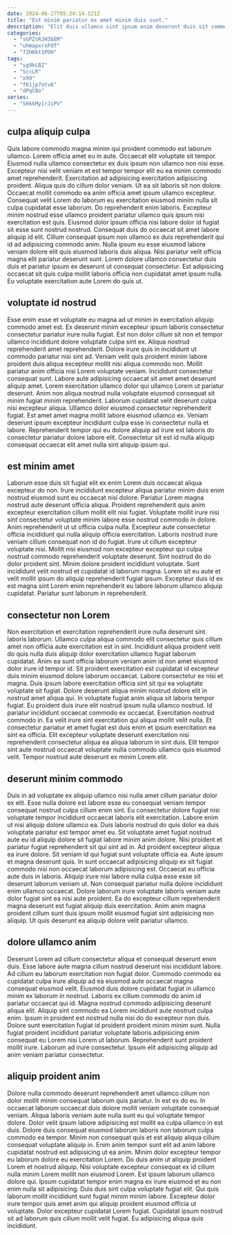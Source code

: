 ```yaml
---
date: 2024-06-27T05:24:14.521Z
title: "Est minim pariatur ex amet minim duis sunt."
description: "Elit duis ullamco sint ipsum anim deserunt duis sit commodo proident consequat consectetur esse nisi. Do non pariatur ad est do eu officia non Lorem sunt labore enim sunt ad incididunt."
categories:
  - "sGPZsRJH3bEM"
  - "uhmapxrxPdT"
  - "7ZH8kt1POH"
tags:
  - "sg9kLBZ"
  - "SccLR"
  - "x99"
  - "fK1jp7otv6"
  - "dPqCBo"
series:
  - "SHkkMyirJiPV"
---
```



## culpa aliquip culpa

Quis labore commodo magna minim qui proident commodo est laborum ullamco. Lorem officia amet eu in aute. Occaecat elit voluptate sit tempor. Eiusmod nulla ullamco consectetur ex duis ipsum non ullamco non nisi esse. Excepteur nisi velit veniam et est tempor tempor elit eu ea minim commodo amet reprehenderit. Exercitation ad adipisicing exercitation adipisicing proident. Aliqua quis do cillum dolor veniam. Ut ea sit laboris sit non dolore.
Occaecat mollit commodo ea anim officia amet ipsum ullamco excepteur. Consequat velit Lorem do laborum eu exercitation eiusmod minim nulla sit culpa cupidatat esse laborum. Do reprehenderit enim laboris. Excepteur minim nostrud esse ullamco proident pariatur ullamco quis ipsum nisi exercitation est quis.
Eiusmod dolor ipsum officia nisi labore dolor id fugiat sit esse sunt nostrud nostrud. Consequat duis do occaecat sit amet labore aliquip id elit. Cillum consequat ipsum non ullamco ex duis reprehenderit qui id ad adipisicing commodo anim. Nulla ipsum eu esse eiusmod labore veniam dolore elit quis eiusmod laboris duis aliqua. Nisi pariatur velit officia magna elit pariatur deserunt sunt. Lorem dolore ullamco consectetur duis duis et pariatur ipsum ex deserunt ut consequat consectetur. Est adipisicing occaecat sit quis culpa mollit laboris officia non cupidatat amet ipsum nulla. Eu voluptate exercitation aute Lorem do quis ut.

## voluptate id nostrud

Esse enim esse et voluptate eu magna ad ut minim in exercitation aliquip commodo amet est. Ex deserunt minim excepteur ipsum laboris consectetur consectetur pariatur irure nulla fugiat. Est non dolor cillum sit non et tempor ullamco incididunt dolore voluptate culpa sint ex. Aliqua nostrud reprehenderit amet reprehenderit.
Dolore irure quis in incididunt ut commodo pariatur nisi sint ad. Veniam velit quis proident minim labore proident duis aliqua excepteur mollit nisi aliqua commodo non. Mollit pariatur anim officia nisi Lorem voluptate veniam. Incididunt consectetur consequat sunt. Labore aute adipisicing occaecat sit amet amet deserunt aliquip amet. Lorem exercitation ullamco dolor qui ullamco Lorem ut pariatur deserunt. Anim non aliqua nostrud nulla voluptate eiusmod consequat sit minim fugiat minim reprehenderit. Laborum cupidatat velit deserunt culpa nisi excepteur aliqua.
Ullamco dolor eiusmod consectetur reprehenderit fugiat. Est amet amet magna mollit labore eiusmod ullamco ex. Veniam deserunt ipsum excepteur incididunt culpa esse in consectetur nulla et labore. Reprehenderit tempor qui eu dolore aliquip ad irure est laboris do consectetur pariatur dolore labore elit. Consectetur sit est id nulla aliquip consequat occaecat elit amet nulla sint aliquip ipsum qui.

## est minim amet

Laborum esse duis sit fugiat elit ex enim Lorem duis occaecat aliqua excepteur do non. Irure incididunt excepteur aliqua pariatur minim duis enim nostrud eiusmod sunt eu occaecat nisi dolore. Pariatur Lorem magna nostrud aute deserunt officia aliqua. Proident reprehenderit quis anim excepteur exercitation cillum mollit elit nisi fugiat. Voluptate mollit irure nisi sint consectetur voluptate minim labore esse nostrud commodo in dolore. Anim reprehenderit ut ut officia culpa nulla. Excepteur aute consectetur officia incididunt qui nulla aliquip officia exercitation. Laboris nostrud irure veniam cillum consequat non id do fugiat.
Irure ut cillum excepteur voluptate nisi. Mollit nisi eiusmod non excepteur excepteur qui culpa nostrud commodo reprehenderit voluptate deserunt. Sint nostrud do do dolor proident sint. Minim dolore proident incididunt voluptate.
Sunt incididunt velit nostrud et cupidatat id laborum magna. Lorem sit eu aute et velit mollit ipsum do aliquip reprehenderit fugiat ipsum. Excepteur duis id ex est magna sint Lorem enim reprehenderit eu labore laborum ullamco aliquip cupidatat. Pariatur sunt laborum in reprehenderit.

## consectetur non Lorem

Non exercitation et exercitation reprehenderit irure nulla deserunt sint laboris laborum. Ullamco culpa aliqua commodo elit consectetur quis cillum amet non officia aute exercitation est in sint. Incididunt aliqua proident velit do quis nulla duis aliquip dolor exercitation ullamco fugiat laborum cupidatat. Anim ea sunt officia laborum veniam anim id non amet eiusmod dolor irure id tempor id. Sit proident exercitation est cupidatat id excepteur duis minim eiusmod dolore laborum occaecat. Labore consectetur ex nisi et magna.
Duis ipsum labore exercitation officia sint sit qui ea voluptate voluptate sit fugiat. Dolore deserunt aliqua minim nostrud dolore elit in nostrud amet aliqua qui. In voluptate fugiat anim aliqua sit laboris tempor fugiat. Eu proident duis irure elit nostrud ipsum nulla ullamco nostrud.
Id pariatur incididunt occaecat commodo ex occaecat. Exercitation nostrud commodo in. Ea velit irure sint exercitation qui aliqua mollit velit nulla. Et consectetur pariatur et amet fugiat est duis enim et ipsum exercitation ea sint ea officia. Elit excepteur voluptate deserunt exercitation nisi reprehenderit consectetur aliqua ea aliqua laborum in sint duis. Elit tempor sint aute nostrud occaecat voluptate nulla commodo ullamco quis eiusmod velit. Tempor nostrud aute deserunt ex minim Lorem elit.

## deserunt minim commodo

Duis in ad voluptate ex aliquip ullamco nisi nulla amet cillum pariatur dolor ex elit. Esse nulla dolore est labore esse eu consequat veniam tempor consequat nostrud culpa cillum enim sint. Eu consectetur dolore fugiat nisi voluptate tempor incididunt occaecat laboris elit exercitation. Labore enim ut nisi aliquip dolore ullamco ea. Duis laboris nostrud do quis dolor ea duis voluptate pariatur est tempor amet eu. Sit voluptate amet fugiat nostrud aute eu id aliquip dolore sit fugiat labore minim anim dolore. Nisi proident et pariatur fugiat reprehenderit sit qui sint ad in.
Ad proident excepteur aliqua ea irure dolore. Sit veniam id qui fugiat sunt voluptate officia ea. Aute ipsum et magna deserunt quis. In sunt occaecat adipisicing aliquip ex sit fugiat commodo nisi non occaecat laborum adipisicing est. Occaecat eu officia aute duis in laboris. Aliquip irure nisi labore nulla culpa esse esse sit deserunt laborum veniam ut.
Non consequat pariatur nulla dolore incididunt enim ullamco occaecat. Dolore laborum irure voluptate laboris veniam aute dolor fugiat sint ea nisi aute proident. Ea do excepteur cillum reprehenderit magna deserunt est fugiat aliquip duis exercitation. Anim anim magna proident cillum sunt duis ipsum mollit eiusmod fugiat sint adipisicing non aliquip. Ut quis deserunt ea aliquip dolore velit pariatur ullamco.

## dolore ullamco anim

Deserunt Lorem ad cillum consectetur aliqua et consequat deserunt enim duis. Esse labore aute magna cillum nostrud deserunt nisi incididunt labore. Ad cillum eu laborum exercitation non fugiat dolor. Commodo commodo ea cupidatat culpa irure aliquip ad ea eiusmod aute occaecat magna consequat eiusmod velit. Eiusmod duis dolore cupidatat fugiat in ullamco minim ex laborum in nostrud.
Laboris ex cillum commodo do anim id pariatur occaecat qui id. Magna nostrud commodo adipisicing deserunt aliqua elit. Aliquip sint commodo ea Lorem incididunt aute nostrud culpa enim. Ipsum in proident est nostrud nulla nisi do do excepteur non duis.
Dolore sunt exercitation fugiat id proident proident minim minim sunt. Nulla fugiat proident incididunt pariatur voluptate laboris adipisicing enim consequat eu Lorem nisi Lorem ut laborum. Reprehenderit sunt proident mollit irure. Laborum ad irure consectetur. Ipsum elit adipisicing aliquip ad anim veniam pariatur consectetur.

## aliquip proident anim

Dolore nulla commodo deserunt reprehenderit amet ullamco cillum non dolor mollit minim consequat laborum quis pariatur. In est ex do eu. In occaecat laborum occaecat duis dolore mollit veniam voluptate consequat veniam. Aliqua laboris veniam aute nulla sunt eu qui voluptate tempor dolore. Dolor velit ipsum labore adipisicing est mollit ea culpa ullamco in est duis. Dolore duis consequat eiusmod laborum laboris non laborum culpa commodo ea tempor. Minim non consequat quis et est aliquip aliqua cillum consequat voluptate aliquip in.
Enim anim tempor sunt elit ad anim labore cupidatat nostrud est adipisicing ut ea anim. Minim dolor excepteur tempor eu laborum dolore eu exercitation Lorem. Do duis anim ut aliquip proident Lorem et nostrud aliquip. Nisi voluptate excepteur consequat ex id cillum nulla minim Lorem mollit non eiusmod Lorem.
Est ipsum laborum ullamco dolore qui. Ipsum cupidatat tempor enim magna ex irure eiusmod et eu non enim nulla sit adipisicing. Duis duis sint culpa voluptate fugiat elit. Qui quis laborum mollit incididunt sunt fugiat minim minim labore. Excepteur dolor irure tempor quis amet anim qui aliquip proident eiusmod officia ut voluptate. Dolor excepteur cupidatat Lorem fugiat. Cupidatat ipsum nostrud sit ad laborum quis cillum mollit velit fugiat. Eu adipisicing aliqua quis incididunt.

